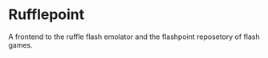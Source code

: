 # Rufflepoint
A frontend to the ruffle flash emolator and the flashpoint reposetory of flash games.

